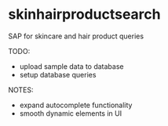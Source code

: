 # skinhairproductsearch
SAP for skincare and hair product queries

TODO:
- upload sample data to database
- setup database queries

NOTES:
- expand autocomplete functionality
- smooth dynamic elements in UI
